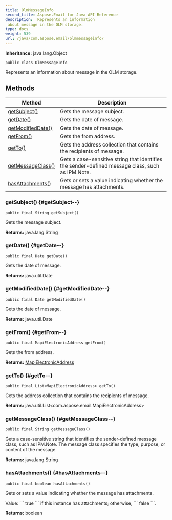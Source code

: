 ```yaml
---
title: OlmMessageInfo
second_title: Aspose.Email for Java API Reference
description:  Represents an information
 about message in the OLM storage.
type: docs
weight: 539
url: /java/com.aspose.email/olmmessageinfo/
---
```

**Inheritance:**
java.lang.Object
```
public class OlmMessageInfo
```

Represents an information about message in the OLM storage.
## Methods

| Method | Description |
| --- | --- |
| [getSubject()](#getSubject--) | Gets the message subject. |
| [getDate()](#getDate--) | Gets the date of message. |
| [getModifiedDate()](#getModifiedDate--) | Gets the date of message. |
| [getFrom()](#getFrom--) | Gets the from address. |
| [getTo()](#getTo--) | Gets the address collection that contains the recipients of message. |
| [getMessageClass()](#getMessageClass--) | Gets a case-sensitive string that identifies the sender-defined message class, such as IPM.Note. |
| [hasAttachments()](#hasAttachments--) | Gets or sets a value indicating whether the message has attachments. |
### getSubject() {#getSubject--}
```
public final String getSubject()
```


Gets the message subject.

**Returns:**
java.lang.String
### getDate() {#getDate--}
```
public final Date getDate()
```


Gets the date of message.

**Returns:**
java.util.Date
### getModifiedDate() {#getModifiedDate--}
```
public final Date getModifiedDate()
```


Gets the date of message.

**Returns:**
java.util.Date
### getFrom() {#getFrom--}
```
public final MapiElectronicAddress getFrom()
```


Gets the from address.

**Returns:**
[MapiElectronicAddress](../../com.aspose.email/mapielectronicaddress)
### getTo() {#getTo--}
```
public final List<MapiElectronicAddress> getTo()
```


Gets the address collection that contains the recipients of message.

**Returns:**
java.util.List<com.aspose.email.MapiElectronicAddress>
### getMessageClass() {#getMessageClass--}
```
public final String getMessageClass()
```


Gets a case-sensitive string that identifies the sender-defined message class, such as IPM.Note. The message class specifies the type, purpose, or content of the message.

**Returns:**
java.lang.String
### hasAttachments() {#hasAttachments--}
```
public final boolean hasAttachments()
```


Gets or sets a value indicating whether the message has attachments.

Value: \`\`\` true \`\`\` if this instance has attachments; otherwise, \`\`\` false \`\`\`.

**Returns:**
boolean
